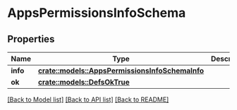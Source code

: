 # AppsPermissionsInfoSchema

## Properties

Name | Type | Description | Notes
------------ | ------------- | ------------- | -------------
**info** | [**crate::models::AppsPermissionsInfoSchemaInfo**](apps_permissions_info_schema_info.md) |  | 
**ok** | [**crate::models::DefsOkTrue**](defs_ok_true.md) |  | 

[[Back to Model list]](../README.md#documentation-for-models) [[Back to API list]](../README.md#documentation-for-api-endpoints) [[Back to README]](../README.md)


